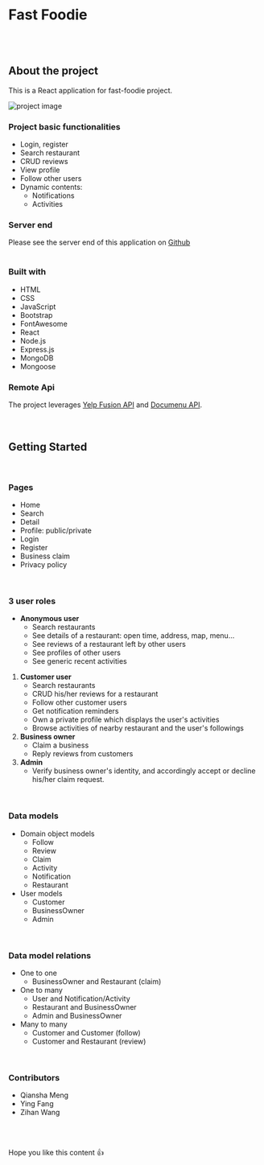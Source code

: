 # Fast Foodie

<br />
<br />

## About the project
This is a React application for fast-foodie project.

![project image](https://i.postimg.cc/zzdFj8QP/Screen-Shot-2021-12-14-at-7-21-31-PM.png)


### Project basic functionalities
- Login, register
- Search restaurant
- CRUD reviews
- View profile
- Follow other users
- Dynamic contents: 
  - Notifications
  - Activities


### Server end
Please see the server end of this application on [Github](https://github.com/mengqianshasha/fast-foodie-server)
<br />
<br />

### Built with
- HTML
- CSS
- JavaScript
- Bootstrap
- FontAwesome
- React
- Node.js
- Express.js
- MongoDB
- Mongoose


### Remote Api
The project leverages [Yelp Fusion API](https://fusion.yelp.com/) and [Documenu API](https://documenu.com/).
<br />
<br />
<br />

## Getting Started
<br />

### Pages
- Home
- Search
- Detail
- Profile: public/private
- Login
- Register
- Business claim
- Privacy policy
<br />

### 3 user roles
* **Anonymous user**
    - Search restaurants
    - See details of a restaurant: open time, address, map, menu...
    - See reviews of a restaurant left by other users
    - See profiles of other users
    - See generic recent activities
1. **Customer user**
    - Search restaurants
    - CRUD his/her reviews for a restaurant
    - Follow other customer users
    - Get notification reminders
    - Own a private profile which displays the user's activities
    - Browse activities of nearby restaurant and the user's followings
2. **Business owner**
    - Claim a business
    - Reply reviews from customers
3. **Admin**
    - Verify business owner's identity, and accordingly accept or decline his/her claim request.
<br />

### Data models
- Domain object models
  - Follow
  - Review
  - Claim
  - Activity
  - Notification
  - Restaurant
- User models
  - Customer
  - BusinessOwner
  - Admin
 <br />
 
### Data model relations
- One to one
  - BusinessOwner and Restaurant (claim)
- One to many
  - User and Notification/Activity
  - Restaurant and BusinessOwner
  - Admin and BusinessOwner
- Many to many
  - Customer and Customer (follow)
  - Customer and Restaurant (review)
<br />

### Contributors
- Qiansha Meng
- Ying Fang
- Zihan Wang
<br />
<br />

Hope you like this content :thumbsup:
